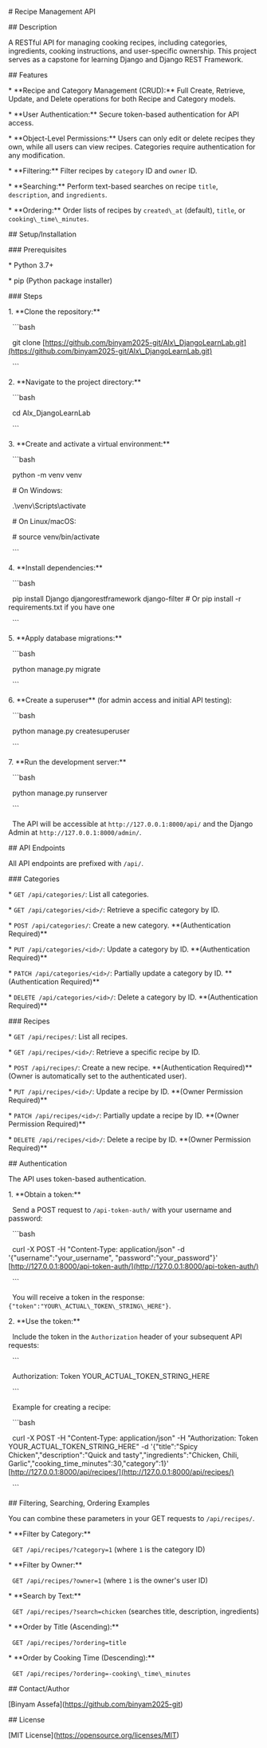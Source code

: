\# Recipe Management API



\## Description

A RESTful API for managing cooking recipes, including categories, ingredients, cooking instructions, and user-specific ownership. This project serves as a capstone for learning Django and Django REST Framework.



\## Features

\* \*\*Recipe and Category Management (CRUD):\*\* Full Create, Retrieve, Update, and Delete operations for both Recipe and Category models.

\* \*\*User Authentication:\*\* Secure token-based authentication for API access.

\* \*\*Object-Level Permissions:\*\* Users can only edit or delete recipes they own, while all users can view recipes. Categories require authentication for any modification.

\* \*\*Filtering:\*\* Filter recipes by `category` ID and `owner` ID.

\* \*\*Searching:\*\* Perform text-based searches on recipe `title`, `description`, and `ingredients`.

\* \*\*Ordering:\*\* Order lists of recipes by `created\_at` (default), `title`, or `cooking\_time\_minutes`.



\## Setup/Installation



\### Prerequisites

\* Python 3.7+

\* pip (Python package installer)



\### Steps

1\.  \*\*Clone the repository:\*\*

&nbsp;   ```bash

&nbsp;   git clone \[https://github.com/binyam2025-git/Alx\_DjangoLearnLab.git](https://github.com/binyam2025-git/Alx\_DjangoLearnLab.git)

&nbsp;   ```

2\.  \*\*Navigate to the project directory:\*\*

&nbsp;   ```bash

&nbsp;   cd Alx\_DjangoLearnLab

&nbsp;   ```

3\.  \*\*Create and activate a virtual environment:\*\*

&nbsp;   ```bash

&nbsp;   python -m venv venv

&nbsp;   # On Windows:

&nbsp;   .\\venv\\Scripts\\activate

&nbsp;   # On Linux/macOS:

&nbsp;   # source venv/bin/activate

&nbsp;   ```

4\.  \*\*Install dependencies:\*\*

&nbsp;   ```bash

&nbsp;   pip install Django djangorestframework django-filter # Or pip install -r requirements.txt if you have one

&nbsp;   ```

5\.  \*\*Apply database migrations:\*\*

&nbsp;   ```bash

&nbsp;   python manage.py migrate

&nbsp;   ```

6\.  \*\*Create a superuser\*\* (for admin access and initial API testing):

&nbsp;   ```bash

&nbsp;   python manage.py createsuperuser

&nbsp;   ```

7\.  \*\*Run the development server:\*\*

&nbsp;   ```bash

&nbsp;   python manage.py runserver

&nbsp;   ```

&nbsp;   The API will be accessible at `http://127.0.0.1:8000/api/` and the Django Admin at `http://127.0.0.1:8000/admin/`.



\## API Endpoints



All API endpoints are prefixed with `/api/`.



\### Categories

\* `GET /api/categories/`: List all categories.

\* `GET /api/categories/<id>/`: Retrieve a specific category by ID.

\* `POST /api/categories/`: Create a new category. \*\*(Authentication Required)\*\*

\* `PUT /api/categories/<id>/`: Update a category by ID. \*\*(Authentication Required)\*\*

\* `PATCH /api/categories/<id>/`: Partially update a category by ID. \*\*(Authentication Required)\*\*

\* `DELETE /api/categories/<id>/`: Delete a category by ID. \*\*(Authentication Required)\*\*



\### Recipes

\* `GET /api/recipes/`: List all recipes.

\* `GET /api/recipes/<id>/`: Retrieve a specific recipe by ID.

\* `POST /api/recipes/`: Create a new recipe. \*\*(Authentication Required)\*\* (Owner is automatically set to the authenticated user).

\* `PUT /api/recipes/<id>/`: Update a recipe by ID. \*\*(Owner Permission Required)\*\*

\* `PATCH /api/recipes/<id>/`: Partially update a recipe by ID. \*\*(Owner Permission Required)\*\*

\* `DELETE /api/recipes/<id>/`: Delete a recipe by ID. \*\*(Owner Permission Required)\*\*



\## Authentication



The API uses token-based authentication.



1\.  \*\*Obtain a token:\*\*

&nbsp;   Send a POST request to `/api-token-auth/` with your username and password:

&nbsp;   ```bash

&nbsp;   curl -X POST -H "Content-Type: application/json" -d '{"username":"your\_username", "password":"your\_password"}' \[http://127.0.0.1:8000/api-token-auth/](http://127.0.0.1:8000/api-token-auth/)

&nbsp;   ```

&nbsp;   You will receive a token in the response: `{"token":"YOUR\_ACTUAL\_TOKEN\_STRING\_HERE"}`.



2\.  \*\*Use the token:\*\*

&nbsp;   Include the token in the `Authorization` header of your subsequent API requests:

&nbsp;   ```

&nbsp;   Authorization: Token YOUR\_ACTUAL\_TOKEN\_STRING\_HERE

&nbsp;   ```

&nbsp;   Example for creating a recipe:

&nbsp;   ```bash

&nbsp;   curl -X POST -H "Content-Type: application/json" -H "Authorization: Token YOUR\_ACTUAL\_TOKEN\_STRING\_HERE" -d '{"title":"Spicy Chicken","description":"Quick and tasty","ingredients":"Chicken, Chili, Garlic","cooking\_time\_minutes":30,"category":1}' \[http://127.0.0.1:8000/api/recipes/](http://127.0.0.1:8000/api/recipes/)

&nbsp;   ```



\## Filtering, Searching, Ordering Examples



You can combine these parameters in your GET requests to `/api/recipes/`.



\* \*\*Filter by Category:\*\*

&nbsp;   `GET /api/recipes/?category=1` (where `1` is the category ID)

\* \*\*Filter by Owner:\*\*

&nbsp;   `GET /api/recipes/?owner=1` (where `1` is the owner's user ID)

\* \*\*Search by Text:\*\*

&nbsp;   `GET /api/recipes/?search=chicken` (searches title, description, ingredients)

\* \*\*Order by Title (Ascending):\*\*

&nbsp;   `GET /api/recipes/?ordering=title`

\* \*\*Order by Cooking Time (Descending):\*\*

&nbsp;   `GET /api/recipes/?ordering=-cooking\_time\_minutes`



\## Contact/Author

\[Binyam Assefa](https://github.com/binyam2025-git)



\## License

\[MIT License](https://opensource.org/licenses/MIT)

